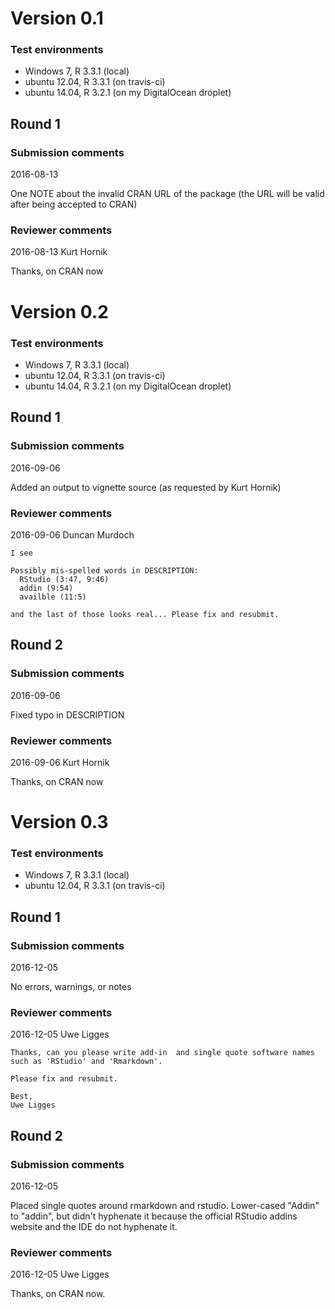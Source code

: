 # Version 0.1

### Test environments

* Windows 7, R 3.3.1 (local)
* ubuntu 12.04, R 3.3.1 (on travis-ci)
* ubuntu 14.04, R 3.2.1 (on my DigitalOcean droplet)

## Round 1

### Submission comments

2016-08-13

One NOTE about the invalid CRAN URL of the package (the URL will be valid after being accepted to CRAN)

### Reviewer comments

2016-08-13 Kurt Hornik

Thanks, on CRAN now

# Version 0.2

### Test environments

* Windows 7, R 3.3.1 (local)
* ubuntu 12.04, R 3.3.1 (on travis-ci)
* ubuntu 14.04, R 3.2.1 (on my DigitalOcean droplet)

## Round 1

### Submission comments

2016-09-06

Added an output to vignette source (as requested by Kurt Hornik)

### Reviewer comments

2016-09-06 Duncan Murdoch

```
I see

Possibly mis-spelled words in DESCRIPTION:
  RStudio (3:47, 9:46)
  addin (9:54)
  availble (11:5)

and the last of those looks real... Please fix and resubmit.
```

## Round 2

### Submission comments

2016-09-06

Fixed typo in DESCRIPTION

### Reviewer comments

2016-09-06 Kurt Hornik

Thanks, on CRAN now

# Version 0.3

### Test environments

* Windows 7, R 3.3.1 (local)
* ubuntu 12.04, R 3.3.1 (on travis-ci)

## Round 1

### Submission comments

2016-12-05

No errors, warnings, or notes

### Reviewer comments

2016-12-05 Uwe Ligges

```
Thanks, can you please write add-in  and single quote software names such as 'RStudio' and 'Rmarkdown'.

Please fix and resubmit.

Best,
Uwe Ligges
```

## Round 2

### Submission comments

2016-12-05

Placed single quotes around rmarkdown and rstudio. Lower-cased "Addin" to "addin", but didn't hyphenate it because the official RStudio addins website and the IDE do not hyphenate it.

### Reviewer comments

2016-12-05 Uwe Ligges

Thanks, on CRAN now.
